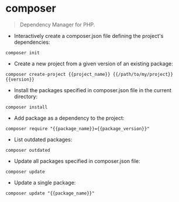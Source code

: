 # composer

> Dependency Manager for PHP.

- Interactively create a composer.json file defining the project's dependencies:

`composer init`

- Create a new project from a given version of an existing package:

`composer create-project {{project_name}} {{/path/to/my/project}} {{version}}`

- Install the packages specified in composer.json file in the current directory:

`composer install`

- Add package as a dependency to the project:

`composer require "{{package_name}}={{package_version}}"`

- List outdated packages:

`composer outdated`

- Update all packages specified in composer.json file:

`composer update`

- Update a single package:

`composer update "{{package_name}}"`
